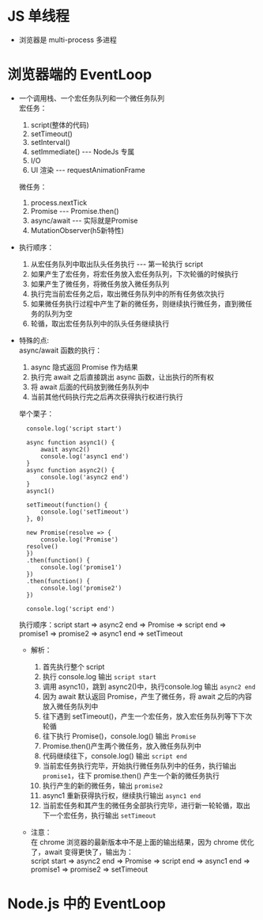 # JS 单线程  

- 浏览器是 multi-process 多进程  
  
# 浏览器端的 EventLoop  
- 一个调用栈、一个宏任务队列和一个微任务队列  
  宏任务：  
  1. script(整体的代码)
  2. setTimeout()
  3. setInterval()
  4. setImmediate() --- NodeJs 专属
  5. I/O
  6. UI 渲染 --- requestAnimationFrame

  微任务：
  1. process.nextTick
  2. Promise --- Promise.then()
  3. async/await --- 实际就是Promise
  4. MutationObserver(h5新特性)

- 执行顺序：  
  1. 从宏任务队列中取出队头任务执行 --- 第一轮执行 script
  2. 如果产生了宏任务，将宏任务放入宏任务队列，下次轮循的时候执行
  3. 如果产生了微任务，将微任务放入微任务队列
  4. 执行完当前宏任务之后，取出微任务队列中的所有任务依次执行
  5. 如果微任务执行过程中产生了新的微任务，则继续执行微任务，直到微任务的队列为空 
  6. 轮循，取出宏任务队列中的队头任务继续执行  

- 特殊的点:  
  async/await 函数的执行：  
  1. async 隐式返回 Promise 作为结果  
  2. 执行完 await 之后直接跳出 async 函数，让出执行的所有权
  3. 将 await 后面的代码放到微任务队列中
  4. 当前其他代码执行完之后再次获得执行权进行执行 

  举个栗子：
  ```
    console.log('script start')

    async function async1() {
        await async2()
        console.log('async1 end')
    }
    async function async2() {
        console.log('async2 end')
    }
    async1()

    setTimeout(function() {
        console.log('setTimeout')
    }, 0)

    new Promise(resolve => {
        console.log('Promise')
    resolve()
    })
    .then(function() {
        console.log('promise1')
    })
    .then(function() {
        console.log('promise2')
    })

    console.log('script end')
  ```
  执行顺序：script start => async2 end => Promise => script end => promise1 => promise2 => async1 end => setTimeout  

  * 解析：  
    1. 首先执行整个 script
    2. 执行 console.log 输出 `script start`
    3. 调用 async1()，跳到 async2()中，执行console.log 输出 `async2 end`
    4. 因为 await 默认返回 Promise，产生了微任务，将 await 之后的内容放入微任务队列中
    5. 往下遇到 setTimeout()，产生一个宏任务，放入宏任务队列等下下次轮循
    6. 往下执行 Promise()，console.log() 输出 `Promise`
    7. Promise.then()产生两个微任务，放入微任务队列中
    8. 代码继续往下，console.log() 输出 `script end` 
    9. 当前宏任务执行完毕，开始执行微任务队列中的任务，执行输出 `promise1`，往下 promise.then() 产生一个新的微任务执行
    10. 执行产生的新的微任务，输出 `promise2`
    11. async1 重新获得执行权，继续执行输出 `async1 end`
    12. 当前宏任务和其产生的微任务全部执行完毕，进行新一轮轮循，取出下一个宏任务，执行输出 `setTimeout`
    
  * 注意：  
    在 chrome 浏览器的最新版本中不是上面的输出结果，因为 chrome 优化了，await 变得更快了，输出为：  
    script start => async2 end => Promise => script end => async1 end => promise1 => promise2 => setTimeout  

# Node.js 中的 EventLoop  

